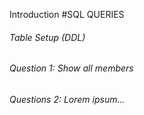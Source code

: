 Introduction
#SQL QUERIES
###### Table Setup (DDL)
###### Question 1: Show all members 

###### Questions 2: Lorem ipsum...


